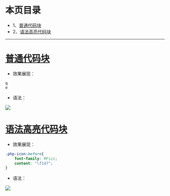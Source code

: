 # 本页目录
- 1、[普通代码块](#Markdown-01)
- 2、[语法高亮代码块](#Markdown-02)


***

# <a name="Markdown-01" href="#" >普通代码块</a>
- 效果展现：
```
q
e
```

- 语法：

![](image/10-1.png)

# <a name="Markdown-02" href="#" >语法高亮代码块</a>

- 效果展现：
```css
.php-icon:before{
    font-family: MFizz;
    content: "\f147";
}
```

- 语法：

![](image/10-2.png)
